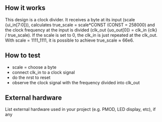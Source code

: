 <!---

This file is used to generate your project datasheet. Please fill in the information below and delete any unused
sections.

You can also include images in this folder and reference them in the markdown. Each image must be less than
512 kb in size, and the combined size of all images must be less than 1 MB.
-->

## How it works
This design is a clock divider. It receives a byte at its input (scale {ui_in[7:0]}), calculates true_scale = scale*CONST (CONST = 258000) and the clock frequency at the input is divided (clk_out {uo_out[0]} = clk_in {clk} / true_scale). If the scale is set to 0, the clk_in is just repeated at the clk_out. With scale = 1111_1111, it is possible to achieve true_scale ≈ 66e6.

## How to test

- scale = choose a byte
- connect clk_in to a clock signal
- do the nrst to reset
- observe the clock signal with the frequency divided into clk_out

## External hardware

List external hardware used in your project (e.g. PMOD, LED display, etc), if any
